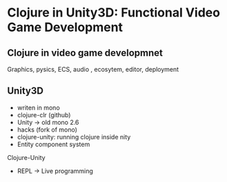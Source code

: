 Clojure in Unity3D: Functional Video Game Development
=====================================================

## Clojure in video game developmnet
Graphics, pysics, ECS, audio , ecosytem, editor, deployment

## Unity3D
- writen in mono
- clojure-clr (github)
- Unity -> old mono 2.6
- hacks (fork of mono)
- clojure-unity: running clojure inside nity
- Entity component system

Clojure-Unity
- REPL -> Live programming
